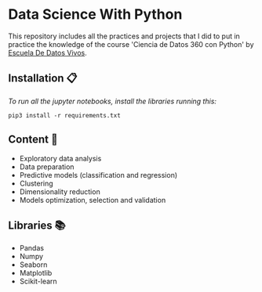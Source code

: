 # Data Science With Python

This repository includes all the practices and projects that I did to put in practice the knowledge of the course 'Ciencia de Datos 360 con Python' by [Escuela De Datos Vivos](https://escueladedatosvivos.ai/).

## Installation 📋

_To run all the jupyter notebooks, install the libraries running this:_

```
pip3 install -r requirements.txt
```

## Content 📖

* Exploratory data analysis
* Data preparation
* Predictive models (classification and regression)
* Clustering
* Dimensionality reduction
* Models optimization, selection and validation

## Libraries 📚

* Pandas
* Numpy
* Seaborn
* Matplotlib
* Scikit-learn
